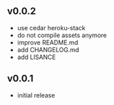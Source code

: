 ## v0.0.2

* use cedar heroku-stack
* do not compile assets anymore
* improve README.md
* add CHANGELOG.md
* add LISANCE

## v0.0.1

* initial release
